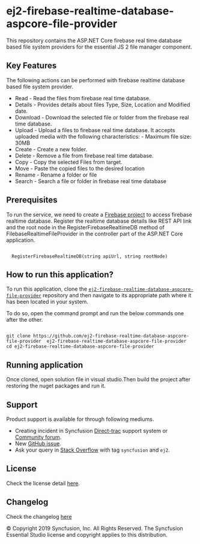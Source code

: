 # ej2-firebase-realtime-database-aspcore-file-provider

This repository contains the ASP.NET Core firebase real time database based file system providers for the  essential JS 2 file manager component.

## Key Features

The following actions can be performed with firebase realtime database based file system provider.

- Read     - Read the files from firebase real time database.
- Details  - Provides details about files Type, Size, Location and Modified date.
- Download - Download the selected file or folder from the firebase real time database.
- Upload   - Upload a files to firebase real time database. It accepts uploaded media with the following characteristics:
                - Maximum file size:  30MB
- Create   - Create a new folder.
- Delete   - Remove a file from firebase real time database.
- Copy     - Copy the selected Files from target.
- Move     - Paste the copied files to the desired location
- Rename   - Rename a folder or file
- Search   - Search a file or folder in firebase real time database

## Prerequisites

To run the service, we need to create a [Firebase project](https://console.firebase.google.com/) to access firebase realtime database. Register the realtime database details like REST API link and the root node in the RegisterFirebaseRealtimeDB method of FilebaseRealtimeFileProvider in the controller part of the ASP.NET Core application.

```

  RegisterFirebaseRealtimeDB(string apiUrl, string rootNode)

```

## How to run this application?

To run this application, clone the [`ej2-firebase-realtime-database-aspcore-file-provider`](https://github.com/ej2-firebase-realtime-database-aspcore-file-provider) repository and then navigate to its appropriate path where it has been located in your system.

To do so, open the command prompt and run the below commands one after the other.

```

git clone https://github.com/ej2-firebase-realtime-database-aspcore-file-provider  ej2-firebase-realtime-database-aspcore-file-provider
cd ej2-firebase-realtime-database-aspcore-file-provider

```

## Running application

Once cloned, open solution file in visual studio.Then build the project after restoring the nuget packages and run it.

## Support

Product support is available for through following mediums.

* Creating incident in Syncfusion [Direct-trac](https://www.syncfusion.com/support/directtrac/incidents?utm_source=npm&utm_campaign=filemanager) support system or [Community forum](https://www.syncfusion.com/forums/essential-js2?utm_source=npm&utm_campaign=filemanager).
* New [GitHub issue](https://github.com/syncfusion/ej2-javascript-ui-controls/issues/new).
* Ask your query in [Stack Overflow](https://stackoverflow.com/?utm_source=npm&utm_campaign=filemanager) with tag `syncfusion` and `ej2`.

## License

Check the license detail [here](https://github.com/syncfusion/ej2-javascript-ui-controls/blob/master/license).

## Changelog

Check the changelog [here](https://github.com/syncfusion/ej2-javascript-ui-controls/blob/master/controls/filemanager/CHANGELOG.md)

© Copyright 2019 Syncfusion, Inc. All Rights Reserved. The Syncfusion Essential Studio license and copyright applies to this distribution.

